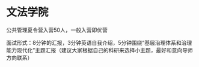 # 文法学院

公共管理夏令营入营50人，一般入营即优营

面试形式：8分钟的汇报，3分钟英语自我介绍，5分钟围绕“基层治理体系和治理能力现代化”主题汇报（建议大家根据自己的科研来选择小主题，最好和意向导师方向联系）
